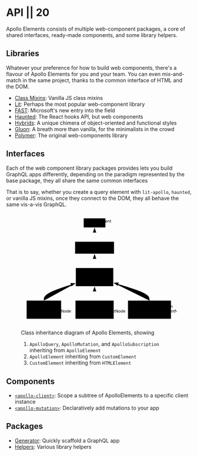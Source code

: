 # API || 20

Apollo Elements consists of multiple web-component packages, a core of shared interfaces, ready-made components, and some library helpers.

## Libraries

Whatever your preference for how to build web components, there's a flavour of Apollo Elements for you and your team. You can even mix-and-match in the same project, thanks to the common interface of HTML and the DOM.

- [Class Mixins](./libraries/mixins/): Vanilla JS class mixins
- [Lit](./libraries/lit-apollo/): Perhaps the most popular web-component library
- [FAST](./libraries/fast/): Microsoft's new entry into the field
- [Haunted](./libraries/haunted/): The React hooks API, but web components
- [Hybrids](./libraries/hybrids/): A unique chimera of object-oriented and functional styles
- [Gluon](./libraries/gluon/): A breath more than vanilla, for the minimalists in the crowd
- [Polymer](./libraries/polymer/): The original web-components library

## Interfaces

Each of the web component library packages provides lets you build GraphQL apps differently, depending on the paradigm represented by the base package, they all share the same common interfaces

That is to say, whether you create a query element with `lit-apollo`, `haunted`, or vanilla JS mixins, once they connect to the DOM, they all behave the same vis-a-vis GraphQL.

<figure aria-label="Inheritance diagram">

  <svg width="100%" xmlns="http://www.w3.org/2000/svg" viewBox="-20 -20 542.75 390">
    <defs>
      <marker id="extensionStart" class="extension" refX="0" refY="7" markerWidth="190" markerHeight="240" orient="auto"><path d="M1 7l17 6V1z"/></marker>
    </defs>
    <defs>
      <marker id="extensionEnd" refX="19" refY="7" markerWidth="20" markerHeight="28" orient="auto"><path d="M1 1v12l17-6z"/></marker>
    </defs>
    <defs>
      <marker id="compositionStart" class="extension" refX="0" refY="7" markerWidth="190" markerHeight="240" orient="auto"><path d="M18 7l-9 6-8-6 8-6z"/></marker>
    </defs>
    <defs>
      <marker id="compositionEnd" refX="19" refY="7" markerWidth="20" markerHeight="28" orient="auto"><path d="M18 7l-9 6-8-6 8-6z"/></marker>
    </defs>
    <defs>
      <marker id="aggregationStart" class="extension" refX="0" refY="7" markerWidth="190" markerHeight="240" orient="auto"><path d="M18 7l-9 6-8-6 8-6z"/></marker>
    </defs>
    <defs>
      <marker id="aggregationEnd" refX="19" refY="7" markerWidth="20" markerHeight="28" orient="auto"><path d="M18 7l-9 6-8-6 8-6z"/></marker>
    </defs>
    <defs>
      <marker id="dependencyStart" class="extension" refX="0" refY="7" markerWidth="190" markerHeight="240" orient="auto"><path d="M5 7l4 6-8-6 8-6z"/></marker>
    </defs>
    <defs>
      <marker id="dependencyEnd" refX="19" refY="7" markerWidth="20" markerHeight="28" orient="auto"><path d="M18 7l-9 6 5-6-5-6z"/></marker>
    </defs>
    <g class="classGroup">
      <path d="M0 0h75.533v31.5H0z" transform="translate(198.85)"/>
      <text y="15" transform="translate(196)">
        <tspan class="title" x="5.5">HTMLElement</tspan>
      </text>
      <path d="M0 22h75.533M0 27h75.533" transform="translate(198.85)"/>
    </g>
    <g class="classGroup">
      <path d="M0 0h135.55v41.5H0z" transform="translate(168.842 81.5)"/>
      <text y="15" transform="translate(168.842 81.5)">
        <tspan x="42.075">«Interface»</tspan>
        <tspan class="title" dy="10" x="31.2">CustomElement</tspan>
      </text>
      <path d="M0 32h135.55M0 37h135.55" transform="translate(168.842 81.5)"/>
    </g>
    <g class="classGroup">
      <path d="M0 0h130.4v63.5H0z" transform="translate(171.417 173)"/>
      <text y="15" transform="translate(171.417 173)">
        <tspan x="39.5">«Interface»</tspan>
        <tspan class="title" dy="10" x="31.2">
          <a href="./interfaces/element/">ApolloElement</a>
        </tspan>
      </text>
      <path d="M0 32h130.4" transform="translate(171.417 173)"/>
      <text x="5" y="42" class="classText" transform="translate(171.417 173)">
        <tspan x="5">data: Data</tspan>
        <tspan x="5" dy="10">variables: Vars</tspan>
      </text>
      <path d="M0 59h130.4" transform="translate(171.417 173)"/>
    </g>
    <g class="classGroup">
      <path d="M0 0h120.133v63.5H0z" transform="translate(0 286.5)"/>
      <text y="15" transform="translate(0 286.5)">
        <tspan x="34.367">«Interface»</tspan>
        <tspan class="title" dy="10" x="31.2">
          <a href="./interfaces/query/">ApolloQuery</a>
        </tspan>
      </text>
      <path d="M0 32h120.133" transform="translate(0 286.5)"/>
      <text x="5" y="42" class="classText" transform="translate(0 286.5)">
        <tspan x="5">query: DocumentNode</tspan>
        <tspan x="5" dy="10">...</tspan>
      </text>
      <path d="M0 59h120.133" transform="translate(0 286.5)"/>
    </g>
    <g class="classGroup">
      <path d="M0 0h132.967v63.5H0z" transform="translate(170.133 286.5)"/>
      <text y="15" transform="translate(170.133 286.5)">
        <tspan x="40.783">«Interface»</tspan>
        <tspan class="title" dy="10" x="31.2">
          <a href="./interfaces/mutation/">ApolloMutation</a>
        </tspan>
      </text>
      <path d="M0 32h132.967" transform="translate(170.133 286.5)"/>
      <text x="5" y="42" class="classText" transform="translate(170.133 286.5)">
        <tspan x="5">mutation: DocumentNode</tspan>
        <tspan x="5" dy="10">...</tspan>
      </text>
      <path d="M0 59h132.967" transform="translate(170.133 286.5)"/>
    </g>
    <g class="classGroup">
      <path d="M0 0h149.65v63.5H0z" transform="translate(353.1 286.5)"/>
      <text y="15" transform="translate(353.1 286.5)">
        <tspan x="49.125">«Interface»</tspan>
        <tspan class="title" dy="10" x="31.2">
          <a href="./interfaces/subscription/">ApolloSubscription</a>
        </tspan>
      </text>
      <path d="M0 32h149.65" transform="translate(353.1 286.5)"/>
      <text x="5" y="42" class="classText" transform="translate(353.1 286.5)">
        <tspan x="5">subscription: DocumentNode</tspan>
        <tspan x="5" dy="10">...</tspan>
      </text>
      <path d="M0 59h149.65" transform="translate(353.1 286.5)"/>
    </g>
    <path d="M236.617 31.5v50" id="edge1418" class="relation" marker-start="url(#extensionStart)"/>
    <path d="M236.617 123v50" id="edge1419" class="relation" marker-start="url(#extensionStart)"/>
    <path d="M171.417 225.708l-18.559 5.965c-18.558 5.966-55.675 17.896-74.233 28.028-18.558 10.132-18.558 18.466-18.558 22.632v4.167" id="edge1420" class="relation" marker-start="url(#extensionStart)"/>
    <path d="M236.617 236.5v50" id="edge1421" class="relation" marker-start="url(#extensionStart)"/>
    <path d="M301.817 224.091l21.018 6.235c21.018 6.235 63.054 18.704 84.072 29.106 21.018 10.401 21.018 18.735 21.018 22.901v4.167" id="edge1422" class="relation" marker-start="url(#extensionStart)"/>
  </svg>

  <figcaption class="visually-hidden">

  Class inheritance diagram of Apollo Elements, showing

  1. `ApolloQuery`, `ApolloMutation`, and `ApolloSubscription` inheriting from `ApolloElement`
  2. `ApolloElement` inheriting from `CustomElement`
  2. `CustomElement` inheriting from `HTMLElement`

  </figcaption>
</figure>

## Components

- [`<apollo-client>`](./components/apollo-client/): Scope a subtree of ApolloElements to a specific client instance
- [`<apollo-mutation>`](./components/apollo-mutation/): Declaratively add mutations to your app

## Packages

- [Generator](./create/): Quickly scaffold a GraphQL app
- [Helpers](./lib/): Various library helpers
